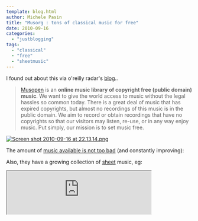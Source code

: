 ```yaml
---
template: blog.html
author: Michele Pasin
title: "Musorg : tons of classical music for free"
date: 2010-09-16
categories: 
  - "justblogging"
tags: 
  - "classical"
  - "free"
  - "sheetmusic"
---
```


I found out about this via o'reilly radar's [blog](http://radar.oreilly.com/2010/09/freeing-the-great-classical-mu.html)..

> [Musopen](http://www.musopen.com/) is an **online music library of copyright free (public domain) music**. We want to give the world access to music without the legal hassles so common today. There is a great deal of music that has expired copyrights, but almost no recordings of this music is in the public domain. We aim to record or obtain recordings that have no copyrights so that our visitors may listen, re-use, or in any way enjoy music. Put simply, our mission is to set music free.

[![Screen shot 2010-09-16 at 22.13.14.png](../../img/Screen-shot-2010-09-16-at-22.13.14.png)](http://www.michelepasin.org/blog/wp-content/uploads/2010/09/Screen-shot-2010-09-16-at-22.13.14.png)

The amount of [music available is not too bad](http://www.musopen.com/music.php) (and constantly improving):

Also, they have a growing collection of [sheet](http://musopen.com/sheetmusic.php) music, eg:

<iframe width="390" height="117" src="http://www.musopen.com/sembed.php?id=333&amp;keepThis=true&amp;"></iframe>
